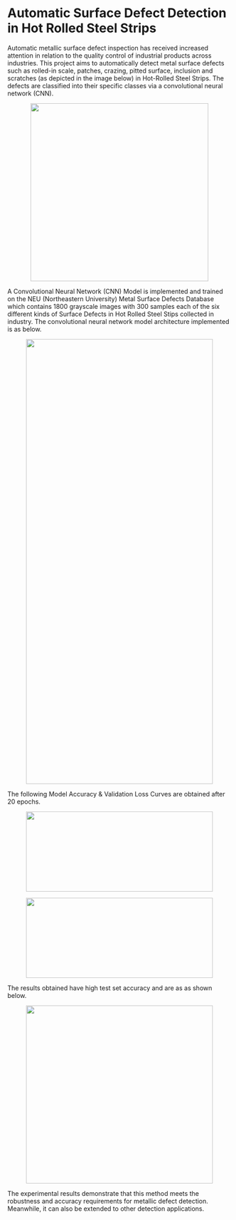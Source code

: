 # Automatic Surface Defect Detection in Hot Rolled Steel Strips

Automatic metallic surface defect inspection has received increased attention in relation to the quality control of industrial products across industries. This project aims to automatically detect metal surface defects such as rolled-in scale, patches, crazing, pitted surface, inclusion and scratches (as depicted in the image below) in Hot-Rolled Steel Strips. The defects are classified into their specific classes via a convolutional neural network (CNN). 

<p align="center">
    <img width="400" height="400" src = 'https://github.com/aviralchharia/Surface-Defect-Detection-of-Hot-Rolled-Steel-Strips/blob/master/Surface%20Defects.png?raw=true'>
</p>

A Convolutional Neural Network (CNN) Model is implemented and trained on the NEU (Northeastern University) Metal Surface Defects Database which contains 1800 grayscale images with 300 samples each of the six different kinds of Surface Defects in Hot Rolled Steel Stips collected in industry. The convolutional neural network model architecture implemented is as below.

<p align="center">
    <img width="420" height="1000" src = 'https://github.com/aviralchharia/Surface-Defect-Detection-in-Hot-Rolled-Steel-Strips/blob/master/CNN%20Model.png?raw=true'>
</p>

The following Model Accuracy & Validation Loss Curves are obtained after 20 epochs.

<p align="center">
    <img width="420" height="180" src = 'https://github.com/aviralchharia/Surface-Defect-Detection-in-Hot-Rolled-Steel-Strips/blob/master/Model%20Accuracy.png?raw=true'>
</p>

<p align="center">
    <img width="420" height="180" src = 'https://github.com/aviralchharia/Surface-Defect-Detection-in-Hot-Rolled-Steel-Strips/blob/master/Model%20Loss.png?raw=true'>
</p>

The results obtained have high test set accuracy and are as as shown below.

<p align="center">
    <img width="420" height="400" src = 'https://github.com/aviralchharia/Surface-Defect-Detection-of-Hot-Rolled-Steel-Strips/blob/master/Results.png?raw=true'>
</p>

The experimental results demonstrate that this method meets the robustness and accuracy requirements for metallic defect detection. Meanwhile, it can also be extended to other detection applications.
